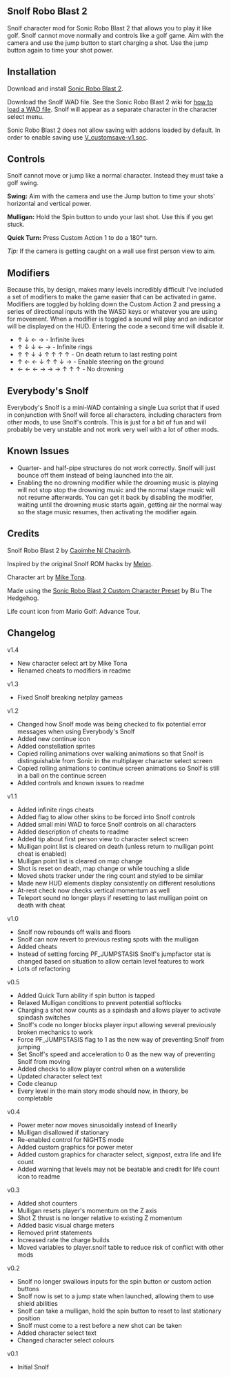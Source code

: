 ## Snolf Robo Blast 2

Snolf character mod for Sonic Robo Blast 2 that allows you to play it like golf. Snolf cannot move normally and controls like a golf game. Aim with the camera and use the jump button to start charging a shot. Use the jump button again to time your shot power.


## Installation

Download and install [Sonic Robo Blast 2].

Download the Snolf WAD file. See the Sonic Robo Blast 2 wiki for [how to load a WAD file]. Snolf will appear as a separate character in the character select menu.

Sonic Robo Blast 2 does not allow saving with addons loaded by default. In order to enable saving use [V_customsave-v1.soc].

[Sonic Robo Blast 2]: https://www.srb2.org/
[how to load a WAD file]: https://wiki.srb2.org/wiki/WAD_file#Loading_WAD_files
[V_customsave-v1.soc]: https://mb.srb2.org/showthread.php?t=45730


## Controls

Snolf cannot move or jump like a normal character. Instead they must take a golf swing.

**Swing:** Aim with the camera and use the Jump button to time your shots' horizontal and vertical power.

**Mulligan:** Hold the Spin button to undo your last shot. Use this if you get stuck.

**Quick Turn:** Press Custom Action 1 to do a 180° turn.

*Tip:* If the camera is getting caught on a wall use first person view to aim.


## Modifiers

Because this, by design, makes many levels incredibly difficult I've included a set of modifiers to make the game easier that can be activated in game. Modifiers are toggled by holding down the Custom Action 2 and pressing a series of directional inputs with the WASD keys or whatever you are using for movement. When a modifier is toggled a sound will play and an indicator will be displayed on the HUD. Entering the code a second time will disable it.

* ↑ ↓ ← → - Infinite lives
* ↑ ↓ ↓ ← → - Infinite rings
* ↑ ↑ ↓ ↓ ↑ ↑ ↑ ↑ - On death return to last resting point
* ↑ ← ← ↓ ↑ ↑ ↓ → - Enable steering on the ground
* ← ← ← → → → ↑ ↑ ↑ - No drowning


## Everybody's Snolf

Everybody's Snolf is a mini-WAD containing a single Lua script that if used in conjunction with Snolf will force all characters, including characters from other mods, to use Snolf's controls. This is just for a bit of fun and will probably be very unstable and not work very well with a lot of other mods.


## Known Issues

* Quarter- and half-pipe structures do not work correctly. Snolf will just bounce off them instead of being launched into the air.
* Enabling the no drowning modifier while the drowning music is playing will not stop stop the drowning music and the normal stage music will not resume afterwards. You can get it back by disabling the modifier, waiting until the drowning music starts again, getting air the normal way so the stage music resumes, then activating the modifier again.


## Credits

Snolf Robo Blast 2 by [Caoimhe Ní Chaoimh].

Inspired by the original Snolf ROM hacks by [Melon].

Character art by [Mike Tona].

Made using the [Sonic Robo Blast 2 Custom Character Preset] by Blu The Hedgehog.

Life count icon from Mario Golf: Advance Tour.

[Caoimhe Ní Chaoimh]: https://oakreef.ie/
[Melon]: https://melon.zone/
[Mike Tona]: https://miketona.carrd.co/
[Sonic Robo Blast 2 Custom Character Preset]: https://gamebanana.com/skins/181950


## Changelog

v1.4
* New character select art by Mike Tona
* Renamed cheats to modifiers in readme

v1.3
* Fixed Snolf breaking netplay gameas

v1.2
* Changed how Snolf mode was being checked to fix potential error messages when using Everybody's Snolf
* Added new continue icon
* Added constellation sprites
* Copied rolling animations over walking animations so that Snolf is distinguishable from Sonic in the multiplayer character select screen
* Copied rolling animations to continue screen animations so Snolf is still in a ball on the continue screen
* Added controls and known issues to readme

v1.1

* Added infinite rings cheats
* Added flag to allow other skins to be forced into Snolf controls
* Added small mini WAD to force Snolf controls on all characters
* Added description of cheats to readme
* Added tip about first person view to character select screen
* Mulligan point list is cleared on death (unless return to mulligan point cheat is enabled)
* Mulligan point list is cleared on map change
* Shot is reset on death, map change or while touching a slide
* Moved shots tracker under the ring count and styled to be similar
* Made new HUD elements display consistently on different resolutions
* At-rest check now checks vertical momentum as well
* Teleport sound no longer plays if resetting to last mulligan point on death with cheat

v1.0
* Snolf now rebounds off walls and floors
* Snolf can now revert to previous resting spots with the mulligan
* Added cheats
* Instead of setting forcing PF_JUMPSTASIS Snolf's jumpfactor stat is changed based on situation to allow certain level features to work
* Lots of refactoring

v0.5

* Added Quick Turn ability if spin button is tapped
* Relaxed Mulligan conditions to prevent potential softlocks
* Charging a shot now counts as a spindash and allows player to activate spindash switches
* Snolf's code no longer blocks player input allowing several previously broken mechanics to work
* Force PF_JUMPSTASIS flag to 1 as the new way of preventing Snolf from jumping
* Set Snolf's speed and acceleration to 0 as the new way of preventing Snolf from moving
* Added checks to allow player control when on a waterslide
* Updated character select text
* Code cleanup
* Every level in the main story mode should now, in theory, be completable

v0.4
* Power meter now moves sinusoidally instead of linearlly
* Mulligan disallowed if stationary
* Re-enabled control for NiGHTS mode
* Added custom graphics for power meter
* Added custom graphics for character select, signpost, extra life and life count
* Added warning that levels may not be beatable and credit for life count icon to readme

v0.3
* Added shot counters
* Mulligan resets player's momentum on the Z axis
* Shot Z thrust is no longer relative to existing Z momentum
* Added basic visual charge meters
* Removed print statements
* Increased rate the charge builds
* Moved variables to player.snolf table to reduce risk of conflict with other mods

v0.2
* Snolf no longer swallows inputs for the spin button or custom action buttons
* Snolf now is set to a jump state when launched, allowing them to use shield abilities
* Snolf can take a mulligan, hold the spin button to reset to last stationary position
* Snolf must come to a rest before a new shot can be taken
* Added character select text
* Changed character select colours

v0.1
* Initial Snolf
